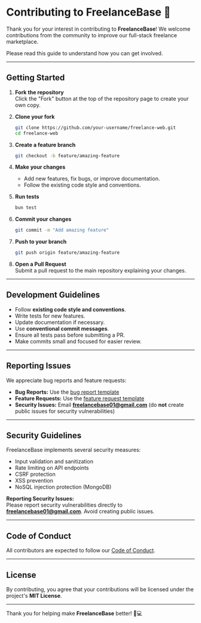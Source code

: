 # Contributing to FreelanceBase 🚀

Thank you for your interest in contributing to **FreelanceBase**! We welcome contributions from the community to improve our full-stack freelance marketplace.

Please read this guide to understand how you can get involved.

---

## Getting Started

1. **Fork the repository**  
   Click the "Fork" button at the top of the repository page to create your own copy.

2. **Clone your fork**
   ```bash
   git clone https://github.com/your-username/freelance-web.git
   cd freelance-web
   ```

3. **Create a feature branch**
   ```bash
   git checkout -b feature/amazing-feature
   ```

4. **Make your changes**  
   - Add new features, fix bugs, or improve documentation.
   - Follow the existing code style and conventions.

5. **Run tests**
   ```bash
   bun test
   ```

6. **Commit your changes**
   ```bash
   git commit -m "Add amazing feature"
   ```

7. **Push to your branch**
   ```bash
   git push origin feature/amazing-feature
   ```

8. **Open a Pull Request**  
   Submit a pull request to the main repository explaining your changes.

---

## Development Guidelines

- Follow **existing code style and conventions**.
- Write tests for new features.
- Update documentation if necessary.
- Use **conventional commit messages**.
- Ensure all tests pass before submitting a PR.
- Make commits small and focused for easier review.

---

## Reporting Issues

We appreciate bug reports and feature requests:

- **Bug Reports:** Use the [bug report template](.github/ISSUE_TEMPLATE/bug_report.md)  
- **Feature Requests:** Use the [feature request template](.github/ISSUE_TEMPLATE/feature_request.md)  
- **Security Issues:** Email **freelancebase01@gmail.com** (do **not** create public issues for security vulnerabilities)

---

## Security Guidelines

FreelanceBase implements several security measures:

- Input validation and sanitization
- Rate limiting on API endpoints
- CSRF protection
- XSS prevention
- NoSQL injection protection (MongoDB)

**Reporting Security Issues:**  
Please report security vulnerabilities directly to **freelancebase01@gmail.com**. Avoid creating public issues.

---

## Code of Conduct

All contributors are expected to follow our [Code of Conduct](CODE_OF_CONDUCT.md).

---

## License

By contributing, you agree that your contributions will be licensed under the project's **MIT License**.

---

Thank you for helping make **FreelanceBase** better! 💼💻

